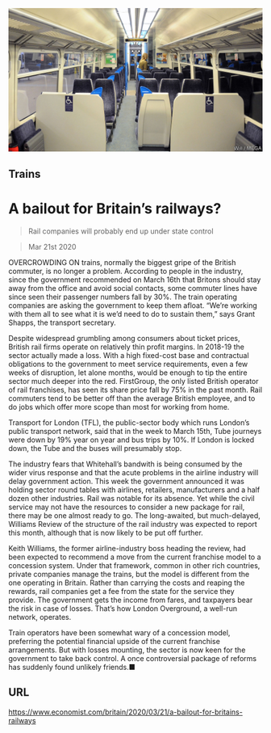 ![](./images/20200321_BRP004.jpg)

## Trains

# A bailout for Britain’s railways?

> Rail companies will probably end up under state control

> Mar 21st 2020

OVERCROWDING ON trains, normally the biggest gripe of the British commuter, is no longer a problem. According to people in the industry, since the government recommended on March 16th that Britons should stay away from the office and avoid social contacts, some commuter lines have since seen their passenger numbers fall by 30%. The train operating companies are asking the government to keep them afloat. “We’re working with them all to see what it is we’d need to do to sustain them,” says Grant Shapps, the transport secretary.

Despite widespread grumbling among consumers about ticket prices, British rail firms operate on relatively thin profit margins. In 2018-19 the sector actually made a loss. With a high fixed-cost base and contractual obligations to the government to meet service requirements, even a few weeks of disruption, let alone months, would be enough to tip the entire sector much deeper into the red. FirstGroup, the only listed British operator of rail franchises, has seen its share price fall by 75% in the past month. Rail commuters tend to be better off than the average British employee, and to do jobs which offer more scope than most for working from home.

Transport for London (TFL), the public-sector body which runs London’s public transport network, said that in the week to March 15th, Tube journeys were down by 19% year on year and bus trips by 10%. If London is locked down, the Tube and the buses will presumably stop.

The industry fears that Whitehall’s bandwith is being consumed by the wider virus response and that the acute problems in the airline industry will delay government action. This week the government announced it was holding sector round tables with airlines, retailers, manufacturers and a half dozen other industries. Rail was notable for its absence. Yet while the civil service may not have the resources to consider a new package for rail, there may be one almost ready to go. The long-awaited, but much-delayed, Williams Review of the structure of the rail industry was expected to report this month, although that is now likely to be put off further.

Keith Williams, the former airline-industry boss heading the review, had been expected to recommend a move from the current franchise model to a concession system. Under that framework, common in other rich countries, private companies manage the trains, but the model is different from the one operating in Britain. Rather than carrying the costs and reaping the rewards, rail companies get a fee from the state for the service they provide. The government gets the income from fares, and taxpayers bear the risk in case of losses. That’s how London Overground, a well-run network, operates.

Train operators have been somewhat wary of a concession model, preferring the potential financial upside of the current franchise arrangements. But with losses mounting, the sector is now keen for the government to take back control. A once controversial package of reforms has suddenly found unlikely friends.■

## URL

https://www.economist.com/britain/2020/03/21/a-bailout-for-britains-railways
